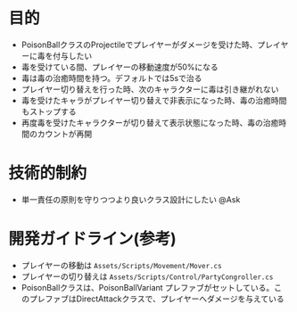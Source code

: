 # 目的

- PoisonBallクラスのProjectileでプレイヤーがダメージを受けた時、プレイヤーに毒を付与したい
- 毒を受けている間、プレイヤーの移動速度が50%になる
- 毒は毒の治癒時間を持つ。デフォルトでは5sで治る
- プレイヤー切り替えを行った時、次のキャラクターに毒は引き継がれない
- 毒を受けたキャラがプレイヤー切り替えで非表示になった時、毒の治癒時間もストップする
- 再度毒を受けたキャラクターが切り替えて表示状態になった時、毒の治癒時間のカウントが再開

# 技術的制約
- 単一責任の原則を守りつつより良いクラス設計にしたい @Ask

# 開発ガイドライン(参考)

- プレイヤーの移動は `Assets/Scripts/Movement/Mover.cs`
- プレイヤーの切り替えは `Assets/Scripts/Control/PartyCongroller.cs`
- PoisonBallクラスは、PoisonBallVariant プレファブがセットしている。このプレファブはDirectAttackクラスで、プレイヤーへダメージを与えている
